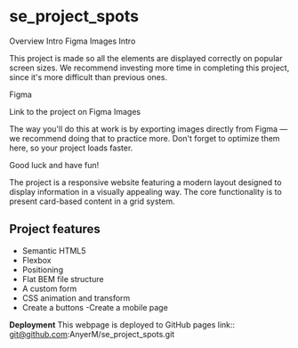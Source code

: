 # se_project_spots

Overview
Intro
Figma
Images
Intro

This project is made so all the elements are displayed correctly on popular screen sizes. We recommend investing more time in completing this project, since it's more difficult than previous ones.

Figma

Link to the project on Figma
Images

The way you'll do this at work is by exporting images directly from Figma — we recommend doing that to practice more. Don't forget to optimize them here, so your project loads faster.

Good luck and have fun!

The project is a responsive website featuring a modern layout designed to display information in a visually appealing way. The core functionality is to present card-based content in a grid system. 

## Project features

- Semantic HTML5
- Flexbox
- Positioning
- Flat BEM file structure
- A custom form
- CSS animation and transform
- Create a buttons 
-Create a mobile page

**Deployment**
This webpage is deployed to GitHub pages
link:: git@github.com:AnyerM/se_project_spots.git
